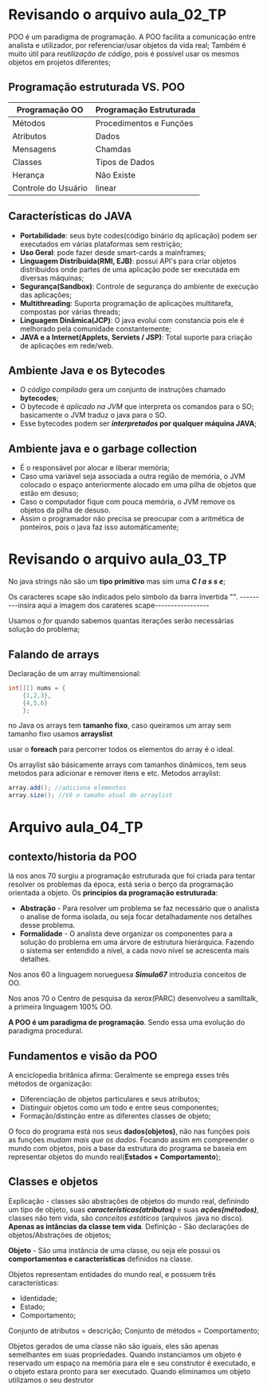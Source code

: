 # Revisando o arquivo aula_02_TP

POO é um paradigma de programação.
A POO facilita a comunicação entre analista e utilizador, por referenciar/usar objetos da vida real; 
Também é muito útil para _reutilização de código_, pois é possível usar os mesmos objetos em projetos diferentes;

## Programação estruturada VS. POO

|Programação OO | Programação Estruturada |
|---------------|-------------------------|
|Métodos        | Procedimentos e Funções |
|Atributos      | Dados                   |
|Mensagens      | Chamdas                 |
|Classes        | Tipos de Dados          |
|Herança        | Não Existe              |
|Controle do Usuário| linear              |

## Características do JAVA

* **Portabilidade**: seus byte codes(código binário dq aplicação) podem ser executados em várias plataformas sem restrição;
* **Uso Geral**: pode fazer desde smart-cards a mainframes;
* **Linguagem Distríbuida(RMI, EJB)**: possui API's para criar objetos distribuidos onde partes de uma aplicação pode ser executada em diversas máquinas;
* **Segurança(Sandbox)**: Controle de segurança do ambiente de execução das aplicações;
* **Multithreading**: Suporta programação de aplicações multitarefa, compostas por várias threads;
* **Linguagem Dinâmica(JCP)**: O java evolui com constancia pois ele é melhorado pela comunidade constantemente;
* **JAVA e a Internet(Applets, Serviets / JSP)**: Total suporte para criação de aplicações em rede/web.

## Ambiente Java e os Bytecodes

* O _código compilado_ gera um conjunto de instruções chamado **bytecodes**;
* O bytecode é _aplicado na JVM_ que interpreta os comandos para o SO; basicamente o JVM traduz o java para o SO.
* Esse bytecodes podem ser **_interpretados_ por qualquer máquina JAVA**;

## Ambiente java e o garbage collection

* É o responsável por alocar e liberar memória;
* Caso uma variável seja associada a outra região de memória, o JVM colocado o espaço anteriormente alocado em uma pilha de objetos que estão em desuso;
* Caso o computador fique com pouca memória, o JVM remove os objetos da pilha de desuso.
* Assim o programador não precisa se preocupar com a aritmética de ponteiros, pois o java faz isso automáticamente;

# Revisando o arquivo aula_03_TP

No java strings não são um **tipo primitivo** mas sim uma ***C l a s s e***;

Os caracteres scape são indicados pelo simbolo da barra invertida "\".
---------insira aqui a imagem dos carateres scape-----------------

Usamos o _for_ quando sabemos quantas iterações serão necessárias solução do problema;


## Falando de arrays

Declaração de um array multimensional:
```java
int[][] nums = {
    {1,2,3}, 
    {4,5,6}
    };
```
no Java os arrays tem **tamanho fixo**, caso queiramos um array sem tamanho fixo usamos **arrayslist**

usar o **foreach** para percorrer todos os elementos do array é o ideal.

Os arraylist são básicamente arrays com tamanhos dinâmicos, tem seus metodos para adicionar e remover itens e etc.
Metodos arraylist:
```java
array.add(); //adiciona elementos
array.size(); //Vê o tamaho atual do arraylist
```

# Arquivo aula_04_TP

## contexto/historia da POO

lá nos anos 70 surgiu a programação estruturada que foi criada para tentar resolver os problemas da época, está seria o berço da programação orientada a objeto.
Os **principios da programação estruturada**:
* **Abstração** - Para resolver um problema se faz necessário que o analista o analise de forma isolada, ou seja focar detalhadamente nos detalhes desse problema.
* **Formalidade** - O analista deve organizar os componentes para a solução do problema em uma árvore de estrutura hierárquica. Fazendo o sistema ser entendido a nível, a cada novo nível se acrescenta mais detalhes.

Nos anos 60 a linguagem norueguesa ***Simula67*** introduzia conceitos de OO.

Nos anos 70 o Centro de pesquisa da xerox(PARC) desenvolveu a samlltalk, a primeira linguagem 100% OO.

**A POO é um paradigma de programação**. Sendo essa uma evolução do paradigma procedural.

## Fundamentos e visão da POO 

A enciclopedia britânica afirma:
Geralmente se emprega esses três métodos de organização:
* Diferenciação de objetos particulares e seus atributos;
* Distinguir objetos como um todo e entre seus componentes;
* Formação/distinção entre as diferentes classes de objeto;

O foco do programa está nos seus **dados(objetos)**, não nas funções pois as funções _mudam mais que os dados_.
Focando assim em compreender o mundo com objetos, pois a base da estrutura do programa se baseia em representar objetos do mundo real(**Estados + Comportamento**);

## Classes e objetos

Explicação - classes são abstrações de objetos do mundo real, definindo um tipo de objeto, suas ***caracteristicas(atributos)*** e suas ***ações(métodos)***, classes não tem vida, são _conceitos estáticos_ (arquivos .java no disco). **Apenas as intâncias da classe tem vida**.
Definição - São declarações de objetos/Abstrações de objetos;

**Objeto** - São uma instância de uma classe, ou seja ele possui os **comportamentos e características** definidos na classe.

Objetos representam entidades do mundo real, e possuem três características:
* Identidade;
* Estado;
* Comportamento;

Conjunto de atributos = descrição; Conjunto de métodos = Comportamento;

Objetos gerados de uma classe não são iguais, eles são apenas semelhantes em suas propriedades.
Quando instanciamos um objeto é reservado um espaço na memória para ele e seu construtor é executado, e o objeto estara pronto para ser executado. Quando eliminamos um objeto utilizamos o seu destrutor 